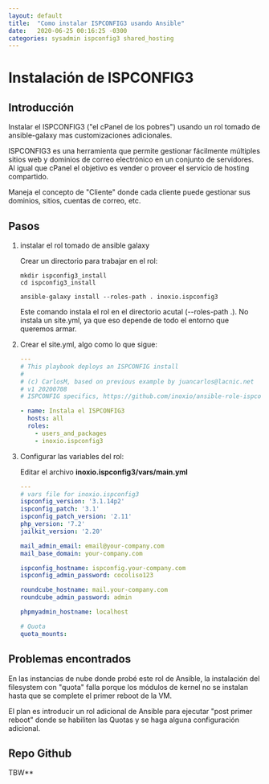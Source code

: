 ```yaml
---
layout: default
title:  "Como instalar ISPCONFIG3 usando Ansible"
date:   2020-06-25 00:16:25 -0300
categories: sysadmin ispconfig3 shared_hosting
---
```


# Instalación de ISPCONFIG3

## Introducción

Instalar el ISPCONFIG3 ("el cPanel de los pobres") usando un rol tomado de ansible-galaxy mas customizaciones adicionales.

ISPCONFIG3 es una herramienta que permite gestionar fácilmente múltiples sitios web y dominios de correo electrónico en un conjunto de servidores. Al igual que cPanel el objetivo es vender o proveer el servicio de hosting compartido.

Maneja el concepto de "Cliente" donde cada cliente puede gestionar sus dominios, sitios, cuentas de correo, etc.


## Pasos


1. instalar el rol tomado de ansible galaxy

   Crear un directorio para trabajar en el rol:

   ```shell
   mkdir ispconfig3_install
   cd ispconfig3_install
   ```

   ```shell
   ansible-galaxy install --roles-path . inoxio.ispconfig3
   ```

   Este comando instala el rol en el directorio acutal (--roles-path .). No instala un site.yml, ya que eso depende de todo el entorno que queremos armar.

2. Crear el site.yml, algo como lo que sigue:

   ```yaml
   ---
   # This playbook deploys an ISPCONFIG install
   #
   # (c) CarlosM, based on previous example by juancarlos@lacnic.net
   # v1 20200708
   # ISPCONFIG specifics, https://github.com/inoxio/ansible-role-ispconfig3
   
   - name: Instala el ISPCONFIG3
     hosts: all
     roles:
       - users_and_packages
       - inoxio.ispconfig3
   
   ```

  

3. Configurar las variables del rol:

   Editar el archivo **inoxio.ispconfig3/vars/main.yml**

   ```yaml
   ---
   # vars file for inoxio.ispconfig3
   ispconfig_version: '3.1.14p2'
   ispconfig_patch: '3.1'
   ispconfig_patch_version: '2.11'
   php_version: '7.2'
   jailkit_version: '2.20'
   
   mail_admin_email: email@your-company.com
   mail_base_domain: your-company.com
   
   ispconfig_hostname: ispconfig.your-company.com
   ispconfig_admin_password: cocoliso123
   
   roundcube_hostname: mail.your-company.com
   roundcube_admin_password: admin
   
   phpmyadmin_hostname: localhost
   
   # Quota
   quota_mounts:
   ```

   

## Problemas encontrados

En las instancias de nube donde probé este rol de Ansible, la instalación del filesystem con "quota" falla porque los módulos de kernel no se instalan hasta que se complete el primer reboot de la VM.

El plan es introducir un rol adicional de Ansible para ejecutar "post primer reboot" donde se habiliten las Quotas y se haga alguna configuración adicional.

## Repo Github

TBW**
